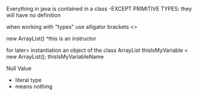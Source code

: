 Everything in java is contained in a class
-EXCEPT PRIMITIVE TYPES: they will have no definition

when working with "types" use alligator brackets <>

new ArrayList<String>()
^this is an instructor

for later> instantiation an object of the class
ArrayList<String> thisIsMyVariable = new ArrayList<String>();
thisIsMyVariableName

Null Value
- literal type
- means nothing